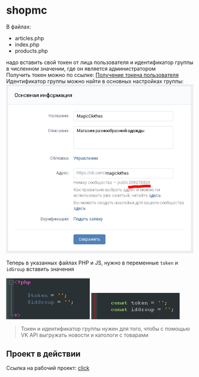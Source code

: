 # shopmc
В файлах:  
* articles.php 
* index.php 
* products.php  

надо вставить свой токен от лица пользователя и идентификатор группы в численном значении, где он является администратором  
Получить токен можно по ссылке: [Получение токена пользователя](https://oauth.vk.com/authorize?client_id=2685278&scope=notify,photos,friends,audio,video,notes,pages,docs,status,questions,offers,wall,groups,messages,notifications,stats,ads,offline&redirect_uri=http://api.vk.com/blank.html&display=page&response_type=token&callback=callbackFunc "Получение токена")  
Идентификатор группы можно найти в основных настройках группы:
![Настройки группы](/readme/mc1.PNG "Настройки группы")

Теперь в указанных файлах PHP и JS, нужно в переменные `token` и `idGroup` вставить значения  

![README1](readme1.png "PHP файл")
![README2](readme2.png "JS файл")

>Токен и идентификатор группы нужен для того, чтобы с помощью VK API выгружать новости и катологи с товарами

## Проект в действии
Ссылка на рабочий проект: [click](https://edgesection.000webhostapp.com/ "рабочий проект")

